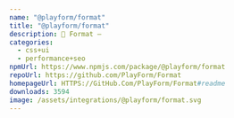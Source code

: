 ```yaml
---
name: "@playform/format"
title: "@playform/format"
description: 🗻 Format —
categories:
  - css+ui
  - performance+seo
npmUrl: https://www.npmjs.com/package/@playform/format
repoUrl: https://github.com/PlayForm/Format
homepageUrl: HTTPS://GitHub.Com/PlayForm/Format#readme
downloads: 3594
image: /assets/integrations/@playform/format.svg
---
```

